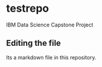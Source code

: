# testrepo
IBM Data Science Capstone Project
## Editing the file
Its a markdown file in this repository.
